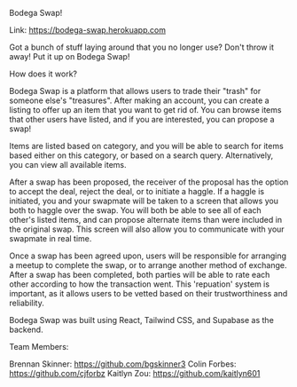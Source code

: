 Bodega Swap!

Link: https://bodega-swap.herokuapp.com

Got a bunch of stuff laying around that you no longer use? Don't throw it away! Put it up on Bodega Swap!

How does it work?

Bodega Swap is a platform that allows users to trade their "trash" for someone else's "treasures".  After making an account, you can create a listing to offer up an item that you want to get rid of. You can browse items that other users have listed, and if you are interested, you can propose a swap!

Items are listed based on category, and you will be able to search for items based either on this category, or based on a search query. Alternatively, you can view all available items.

After a swap has been proposed, the receiver of the proposal has the option to accept the deal, reject the deal, or to initiate a haggle. If a haggle is initiated, you and your swapmate will be taken to a screen that allows you both to haggle over the swap. You will both be able to see all of each other's listed items, and can propose alternate items than were included in the original swap. This screen will also allow you to communicate with your swapmate in real time.

Once a swap has been agreed upon, users will be responsible for arranging a meetup to complete the swap, or to arrange another method of exchange. After a swap has been completed, both parties will be able to rate each other according to how the transaction went. This 'repuation' system is important, as it allows users to be vetted based on their trustworthiness and reliability.

Bodega Swap was built using React, Tailwind CSS, and Supabase as the backend.

Team Members:

Brennan Skinner: https://github.com/bgskinner3
Colin Forbes: https://github.com/cjforbz
Kaitlyn Zou: https://github.com/kaitlyn601
